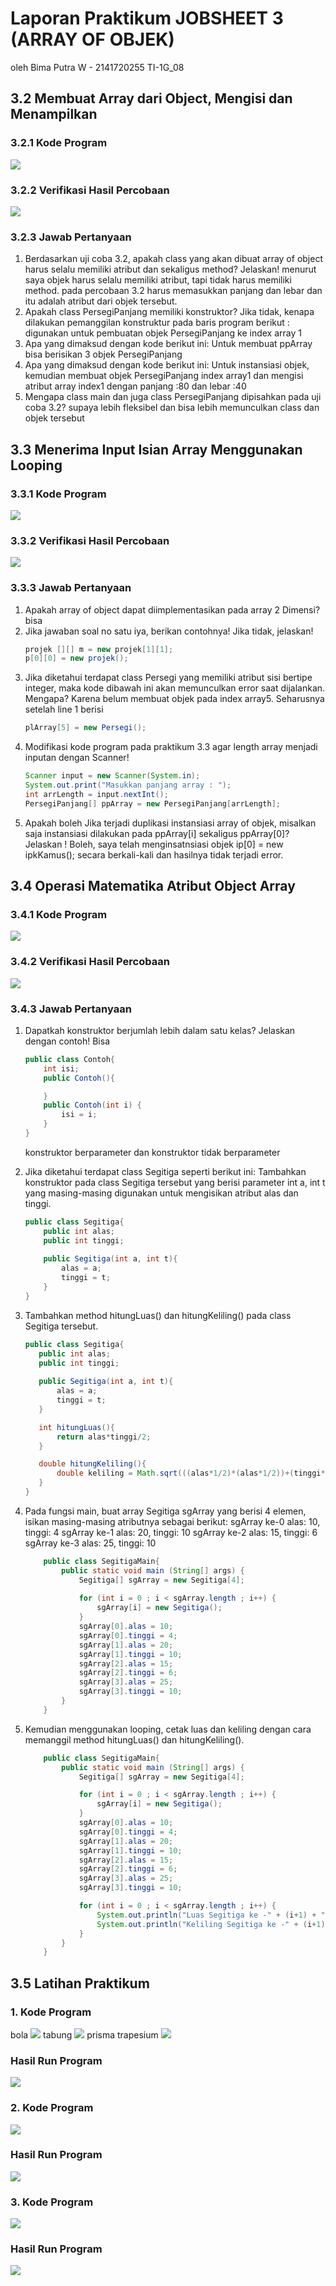 # Laporan Praktikum JOBSHEET 3 (ARRAY OF OBJEK)

oleh Bima Putra W - 2141720255
TI-1G_08

## 3.2 Membuat Array dari Object, Mengisi dan Menampilkan

### 3.2.1 Kode Program 

<img src = "pro1.png">

### 3.2.2 Verifikasi Hasil Percobaan

<img src = "hsl1.png">

### 3.2.3 Jawab Pertanyaan

1. Berdasarkan uji coba 3.2, apakah class yang akan dibuat array of object harus selalu memiliki atribut dan sekaligus method? Jelaskan!
    menurut saya objek harus selalu memiliki atribut, tapi tidak harus memiliki method. pada percobaan 3.2 harus
    memasukkan panjang dan lebar dan itu adalah atribut dari objek tersebut.
2. Apakah class PersegiPanjang memiliki konstruktor? Jika tidak, kenapa dilakukan pemanggilan konstruktur pada baris program berikut :
    digunakan untuk pembuatan objek PersegiPanjang ke index array 1
3. Apa yang dimaksud dengan kode berikut ini:
    Untuk membuat ppArray bisa berisikan 3 objek PersegiPanjang
4. Apa yang dimaksud dengan kode berikut ini:
    Untuk instansiasi objek, kemudian membuat objek PersegiPanjang index array1
    dan mengisi atribut array index1 dengan panjang :80 dan lebar :40
5. Mengapa class main dan juga class PersegiPanjang dipisahkan pada uji coba 3.2?
    supaya lebih fleksibel dan bisa lebih memunculkan class dan objek tersebut
    
## 3.3 Menerima Input Isian Array Menggunakan Looping

### 3.3.1 Kode Program 

<img src = "pro2.png">

### 3.3.2 Verifikasi Hasil Percobaan

<img src = "hsl2.png">

### 3.3.3 Jawab Pertanyaan

1. Apakah array of object dapat diimplementasikan pada array 2 Dimensi?
    bisa
2. Jika jawaban soal no satu iya, berikan contohnya! Jika tidak, jelaskan!
     ```java
     projek [][] m = new projek[1][1];
     p[0][0] = new projek();
     ```  
3. Jika diketahui terdapat class Persegi yang memiliki atribut sisi bertipe integer, maka kode 
dibawah ini akan memunculkan error saat dijalankan. Mengapa?
    Karena belum membuat objek pada index array5. Seharusnya setelah line 1 berisi
    ``` java
    plArray[5] = new Persegi();
    ```  
4. Modifikasi kode program pada praktikum 3.3 agar length array menjadi inputan dengan Scanner!
     ``` java
    Scanner input = new Scanner(System.in);
    System.out.print("Masukkan panjang array : ");
    int arrLength = input.nextInt();
    PersegiPanjang[] ppArray = new PersegiPanjang[arrLength];
    ```
5. Apakah boleh Jika terjadi duplikasi instansiasi array of objek, misalkan saja instansiasi dilakukan 
pada ppArray[i] sekaligus ppArray[0]?Jelaskan !
    Boleh, saya telah menginsatnsiasi objek ip[0] = new ipkKamus(); secara berkali-kali dan hasilnya tidak terjadi
    error.

## 3.4 Operasi Matematika Atribut Object Array

### 3.4.1 Kode Program 

<img src = "pro3.png">

### 3.4.2 Verifikasi Hasil Percobaan

<img src = "hsl3.png">

### 3.4.3 Jawab Pertanyaan

1. Dapatkah konstruktor berjumlah lebih dalam satu kelas?  Jelaskan dengan contoh!
        Bisa  
    ``` java
    public class Contoh{
        int isi;
        public Contoh(){

        }
        public Contoh(int i) {
            isi = i;
        }
    }
    ```
    konstruktor berparameter dan konstruktor tidak berparameter

2. Jika diketahui terdapat class Segitiga seperti berikut ini:
Tambahkan konstruktor pada class Segitiga tersebut yang berisi parameter int a, int t
yang masing-masing digunakan untuk mengisikan atribut alas dan tinggi.   

    ``` java
    public class Segitiga{
        public int alas;
        public int tinggi;
        
        public Segitiga(int a, int t){
            alas = a;
            tinggi = t;
        }
    }
    ```
3. Tambahkan method hitungLuas() dan hitungKeliling() pada class Segitiga
tersebut.

     ``` java
    public class Segitiga{
        public int alas;
        public int tinggi;
        
        public Segitiga(int a, int t){
            alas = a;
            tinggi = t;
        }

        int hitungLuas(){
            return alas*tinggi/2;
        }

        double hitungKeliling(){
            double keliling = Math.sqrt(((alas*1/2)*(alas*1/2))+(tinggi*tinggi))*2+alas;
        }
    }
    ``` 
4. Pada fungsi main, buat array Segitiga sgArray yang berisi 4 elemen, isikan masing-masing 
atributnya sebagai berikut:
sgArray ke-0 alas: 10, tinggi: 4
sgArray ke-1 alas: 20, tinggi: 10
sgArray ke-2 alas: 15, tinggi: 6
sgArray ke-3 alas: 25, tinggi: 10

    ``` java
        public class SegitigaMain{
            public static void main (String[] args) {
                Segitiga[] sgArray = new Segitiga[4];
                
                for (int i = 0 ; i < sgArray.length ; i++) {
                    sgArray[i] = new Segitiga(); 
                }
                sgArray[0].alas = 10;
                sgArray[0].tinggi = 4;
                sgArray[1].alas = 20;
                sgArray[1].tinggi = 10;
                sgArray[2].alas = 15;
                sgArray[2].tinggi = 6;
                sgArray[3].alas = 25;
                sgArray[3].tinggi = 10;
            }
        }
    ```
5. Kemudian menggunakan looping, cetak luas dan keliling dengan cara memanggil method 
hitungLuas() dan hitungKeliling().
    ``` java
        public class SegitigaMain{
            public static void main (String[] args) {
                Segitiga[] sgArray = new Segitiga[4];

                for (int i = 0 ; i < sgArray.length ; i++) {
                    sgArray[i] = new Segitiga();
                }
                sgArray[0].alas = 10;
                sgArray[0].tinggi = 4;
                sgArray[1].alas = 20;
                sgArray[1].tinggi = 10;
                sgArray[2].alas = 15;
                sgArray[2].tinggi = 6;
                sgArray[3].alas = 25;
                sgArray[3].tinggi = 10;

                for (int i = 0 ; i < sgArray.length ; i++) {
                    System.out.println("Luas Segitiga ke -" + (i+1) + " adalah : " + sgArray[i].hitungLuas());
                    System.out.println("Keliling Segitiga ke -" + (i+1) + " adalah : " + sgArray[i].hitungKeliling());
                }
            }
        }

    ```

## 3.5 Latihan Praktikum

### 1. Kode Program 
bola
<img src = "bola.png">
tabung
<img src = "tabung.png">
prisma trapesium
<img src = "prismaTrapesium.png">

### Hasil Run Program

<img src = "hslNo1.png">

### 2. Kode Program 

<img src = "proNo2.png">

### Hasil Run Program

<img src = "hslNo2.png">

### 3. Kode Program 

<img src = "proNo3.png">

### Hasil Run Program

<img src = "hslNo3.png">